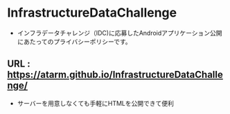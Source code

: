 # InfrastructureDataChallenge
- インフラデータチャレンジ（IDC)に応募したAndroidアプリケーション公開にあたってのプライバシーポリシーです。

## URL : https://atarm.github.io/InfrastructureDataChallenge/

- サーバーを用意しなくても手軽にHTMLを公開できて便利
